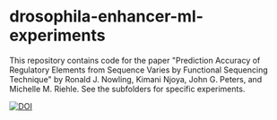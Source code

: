 # drosophila-enhancer-ml-experiments
This repository contains code for the paper "Prediction Accuracy of Regulatory Elements from Sequence Varies by Functional Sequencing Technique" by 
Ronald J. Nowling, Kimani Njoya, John G. Peters, and Michelle M. Riehle.  See the subfolders for specific experiments.

[![DOI](https://zenodo.org/badge/611791536.svg)](https://zenodo.org/badge/latestdoi/611791536)
